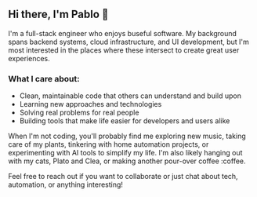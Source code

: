 ## Hi there, I'm Pablo 👋

I'm a full-stack engineer who enjoys buseful software. My background spans backend systems, cloud infrastructure, and UI development, but I'm most interested in the places where these intersect to create great user experiences.

### What I care about:
- Clean, maintainable code that others can understand and build upon
- Learning new approaches and technologies
- Solving real problems for real people
- Building tools that make life easier for developers and users alike

When I'm not coding, you'll probably find me exploring new music, taking care of my plants, tinkering with home automation projects, or experimenting with AI tools to simplify my life. I'm also likely hanging out with my cats, Plato and Clea, or making another pour-over coffee :coffee.

Feel free to reach out if you want to collaborate or just chat about tech, automation, or anything interesting!

<!--
**pevd950/pevd950** is a ✨ _special_ ✨ repository because its `README.md` (this file) appears on your GitHub profile.

Here are some ideas to get you started:

- 🔭 I’m currently working on ...
- 🌱 I’m currently learning ...
- 👯 I’m looking to collaborate on ...
- 🤔 I’m looking for help with ...
- 💬 Ask me about ...
- 📫 How to reach me: ...
- 😄 Pronouns: ...
- ⚡ Fun fact: ...
-->
